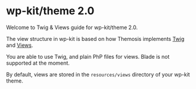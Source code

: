 # wp-kit/theme 2.0

Welcome to Twig & Views guide for wp-kit/theme 2.0.

The view structure in wp-kit is based on how Themosis implements [Twig](https://framework.themosis.com/docs/1.3/twig/) and [Views](https://framework.themosis.com/docs/1.3/views/).

You are able to use Twig, and plain PhP files for views. Blade is not supported at the moment.

By default, views are stored in the `resources/views` directory of your wp-kit theme.
